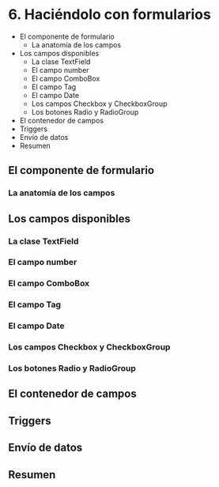 # 6. Haciéndolo con formularios

* El componente de formulario
   * La anatomía de los campos
* Los campos disponibles
   * La clase TextField
   * El campo number
   * El campo ComboBox
   * El campo Tag
   * El campo Date
   * Los campos Checkbox y CheckboxGroup
   * Los botones Radio y RadioGroup
* El contenedor de campos
* Triggers
* Envío de datos
* Resumen   

## El componente de formulario
### La anatomía de los campos
## Los campos disponibles
### La clase TextField
### El campo number
### El campo ComboBox
### El campo Tag
### El campo Date
### Los campos Checkbox y CheckboxGroup
### Los botones Radio y RadioGroup
## El contenedor de campos
## Triggers
## Envío de datos
## Resumen   
